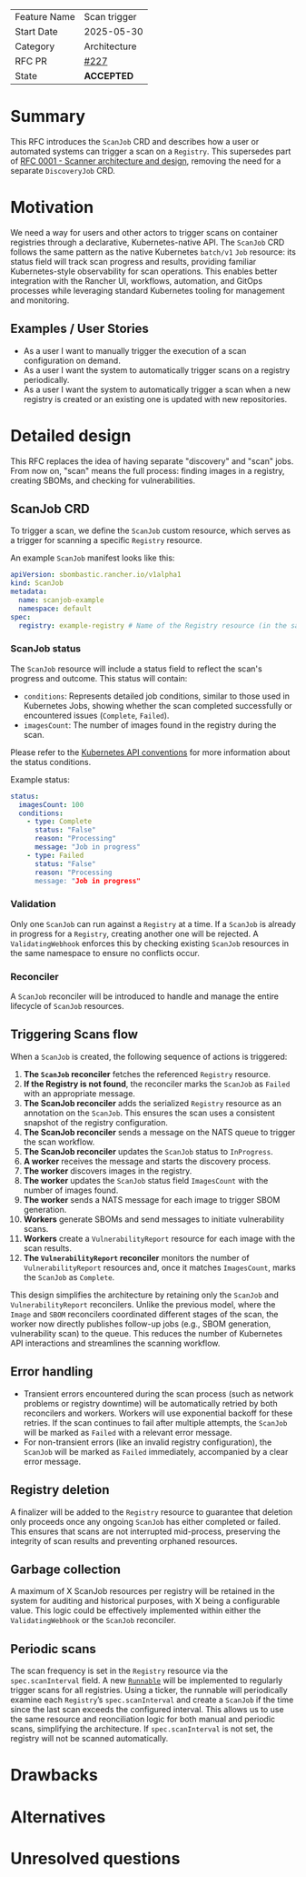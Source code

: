 |              |                                                                |
| :----------- | :------------------------------------------------------------- |
| Feature Name | Scan trigger                                                   |
| Start Date   | 2025-05-30                                                     |
| Category     | Architecture                                                   |
| RFC PR       | [#227](https://github.com/rancher-sandbox/sbombastic/pull/227) |
| State        | **ACCEPTED**                                                   |

# Summary

[summary]: #summary

This RFC introduces the `ScanJob` CRD and describes how a user or automated systems can trigger a scan on a `Registry`.
This supersedes part of [RFC 0001 - Scanner architecture and design](./0001_scanner_architecture_and_design.md), removing the need for a separate `DiscoveryJob` CRD.

# Motivation

[motivation]: #motivation

We need a way for users and other actors to trigger scans on container registries through a declarative, Kubernetes-native API.
The `ScanJob` CRD follows the same pattern as the native Kubernetes `batch/v1` `Job` resource: its status field will track scan progress and results, providing familiar Kubernetes-style observability for scan operations.
This enables better integration with the Rancher UI, workflows, automation, and GitOps processes while leveraging standard Kubernetes tooling for management and monitoring.

## Examples / User Stories

[examples]: #examples

- As a user I want to manually trigger the execution of a scan configuration on demand.
- As a user I want the system to automatically trigger scans on a registry periodically.
- As a user I want the system to automatically trigger a scan when a new registry is created or an existing one is updated with new repositories.

# Detailed design

[design]: #detailed-design

This RFC replaces the idea of having separate "discovery" and "scan" jobs.
From now on, "scan" means the full process: finding images in a registry, creating SBOMs, and checking for vulnerabilities.

## ScanJob CRD

To trigger a scan, we define the `ScanJob` custom resource, which serves as a trigger for scanning a specific `Registry` resource.

An example `ScanJob` manifest looks like this:

```yaml
apiVersion: sbombastic.rancher.io/v1alpha1
kind: ScanJob
metadata:
  name: scanjob-example
  namespace: default
spec:
  registry: example-registry # Name of the Registry resource (in the same namespace) to be scanned
```

### ScanJob status

The `ScanJob` resource will include a status field to reflect the scan's progress and outcome. This status will contain:

- `conditions`: Represents detailed job conditions, similar to those used in Kubernetes Jobs, showing whether the scan completed successfully or encountered issues (`Complete`, `Failed`).
- `imagesCount`: The number of images found in the registry during the scan.

Please refer to the [Kubernetes API conventions](https://github.com/kubernetes/community/blob/master/contributors/devel/sig-architecture/api-conventions.md#typical-status-properties) for more information about the status conditions.

Example status:

```yaml
status:
  imagesCount: 100
  conditions:
    - type: Complete
      status: "False"
      reason: "Processing"
      message: "Job in progress"
    - type: Failed
      status: "False"
      reason: "Processing
      message: "Job in progress"
```

### Validation

Only one `ScanJob` can run against a `Registry` at a time. If a `ScanJob` is already in progress for a `Registry`, creating another one will be rejected.
A `ValidatingWebhook` enforces this by checking existing `ScanJob` resources in the same namespace to ensure no conflicts occur.

### Reconciler

A `ScanJob` reconciler will be introduced to handle and manage the entire lifecycle of `ScanJob` resources.

## Triggering Scans flow

When a `ScanJob` is created, the following sequence of actions is triggered:

1. **The `ScanJob` reconciler** fetches the referenced `Registry` resource.
2. **If the Registry is not found**, the reconciler marks the `ScanJob` as `Failed` with an appropriate message.
3. **The ScanJob reconciler** adds the serialized `Registry` resource as an annotation on the `ScanJob`. This ensures the scan uses a consistent snapshot of the registry configuration.
4. **The ScanJob reconciler** sends a message on the NATS queue to trigger the scan workflow.
5. **The ScanJob reconciler** updates the `ScanJob` status to `InProgress`.
6. **A worker** receives the message and starts the discovery process.
7. **The worker** discovers images in the registry.
8. **The worker** updates the `ScanJob` status field `ImagesCount` with the number of images found.
9. **The worker** sends a NATS message for each image to trigger SBOM generation.
10. **Workers** generate SBOMs and send messages to initiate vulnerability scans.
11. **Workers** create a `VulnerabilityReport` resource for each image with the scan results.
12. **The `VulnerabilityReport` reconciler** monitors the number of `VulnerabilityReport` resources and, once it matches `ImagesCount`, marks the `ScanJob` as `Complete`.

This design simplifies the architecture by retaining only the `ScanJob` and `VulnerabilityReport` reconcilers.
Unlike the previous model, where the `Image` and `SBOM` reconcilers coordinated different stages of the scan, the worker now directly publishes follow-up jobs (e.g., SBOM generation, vulnerability scan) to the queue.
This reduces the number of Kubernetes API interactions and streamlines the scanning workflow.

## Error handling

- Transient errors encountered during the scan process (such as network problems or registry downtime) will be automatically retried by both reconcilers and workers. Workers will use exponential backoff for these retries. If the scan continues to fail after multiple attempts, the `ScanJob` will be marked as `Failed` with a relevant error message.
- For non-transient errors (like an invalid registry configuration), the `ScanJob` will be marked as `Failed` immediately, accompanied by a clear error message.

## Registry deletion

A finalizer will be added to the `Registry` resource to guarantee that deletion only proceeds once any ongoing `ScanJob` has either completed or failed.
This ensures that scans are not interrupted mid-process, preserving the integrity of scan results and preventing orphaned resources.

## Garbage collection

A maximum of X ScanJob resources per registry will be retained in the system for auditing and historical purposes, with X being a configurable value.
This logic could be effectively implemented within either the `ValidatingWebhook` or the `ScanJob` reconciler.

## Periodic scans

The scan frequency is set in the `Registry` resource via the `spec.scanInterval` field.
A new [`Runnable`](https://pkg.go.dev/sigs.k8s.io/controller-runtime/pkg/manager#Runnable) will be implemented to regularly trigger scans for all registries.
Using a ticker, the runnable will periodically examine each `Registry`’s `spec.scanInterval` and create a `ScanJob` if the time since the last scan exceeds the configured interval.
This allows us to use the same resource and reonciliation logic for both manual and periodic scans, simplifying the architecture.
If `spec.scanInterval` is not set, the registry will not be scanned automatically.

# Drawbacks

[drawbacks]: #drawbacks

<!---
Why should we **not** do this?

  * obscure corner cases
  * will it impact performance?
  * what other parts of the product will be affected?
  * will the solution be hard to maintain in the future?
--->

# Alternatives

[alternatives]: #alternatives

<!---
- What other designs/options have been considered?
- What is the impact of not doing this?
--->

# Unresolved questions

[unresolved]: #unresolved-questions

<!---
- What are the unknowns?
- What can happen if Murphy's law holds true?
-
